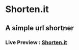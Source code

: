 # Shorten.it
## A simple url shortner 

### Live Preview : <a href='https://umairfaheem042.github.io/shorten.it-url-shortner/'>Shorten.it</a>
